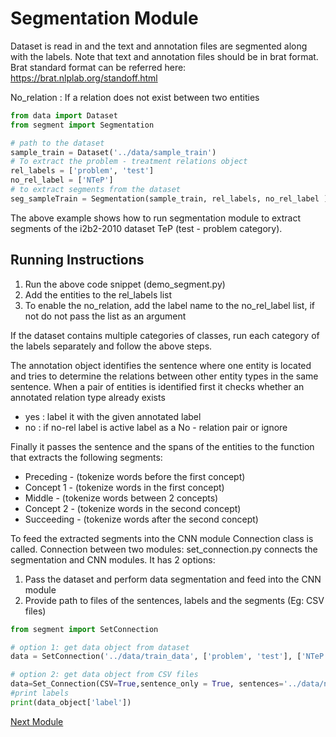 # Segmentation Module

Dataset is read in and the text and annotation files are segmented along with the labels.  Note that text and annotation files should be in brat format. Brat standard format can be referred here: https://brat.nlplab.org/standoff.html

No_relation : If a relation does not exist between two entities
```python
from data import Dataset
from segment import Segmentation

# path to the dataset
sample_train = Dataset('../data/sample_train')
# To extract the problem - treatment relations object
rel_labels = ['problem', 'test']
no_rel_label = ['NTeP']
# to extract segments from the dataset
seg_sampleTrain = Segmentation(sample_train, rel_labels, no_rel_label )
```
The above example shows how to run segmentation module to extract segments of the i2b2-2010 dataset TeP (test - problem category).

## Running Instructions
1.  Run the above code snippet (demo_segment.py)
2.  Add the entities to the rel_labels list
3.  To enable the no_relation, add the label name to the no_rel_label list, if not do not pass the list as an argument

If the dataset contains multiple categories of classes, run each category of the labels separately and follow the above steps.

The annotation object identifies the sentence where one entity is located and tries to determine the relations between other entity types in the same sentence. When a pair of entities is identified first it checks whether an annotated relation type already exists
- yes : label it with the given annotated label
- no : if no-rel label is active label as a No - relation pair or ignore

Finally it passes the sentence and the spans of the entities to the function that extracts the following segments:
- Preceding - (tokenize words before the first concept)
- Concept 1 - (tokenize words in the first concept)
- Middle - (tokenize words between 2 concepts)
- Concept 2 - (tokenize words in the second concept)
- Succeeding - (tokenize words after the second concept)

To feed the extracted segments into the CNN module Connection class is called.
Connection between two modules:  set_connection.py connects the segmentation and CNN modules. It has 2 options:
1.  Pass the dataset and perform data segmentation and feed into the CNN module
2.  Provide path to files of the sentences, labels and the segments (Eg: CSV files)
```python
from segment import SetConnection

# option 1: get data object from dataset
data = SetConnection('../data/train_data', ['problem', 'test'], ['NTeP'])

# option 2: get data object from CSV files
data=Set_Connection(CSV=True,sentence_only = True, sentences='../data/n2c2/sentence_train', labels='../data/n2c2/labels_train').data_object
#print labels
print(data_object['label'])
```

[Next Module](https://github.com/SamMahen/RelEx/blob/relex_cora/relex/guide/cnn_module.md)










